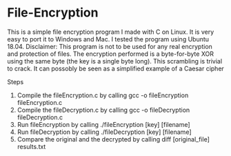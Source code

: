 # File-Encryption
This is a simple file encryption program I made with C on Linux. It is very easy to port it to Windows and Mac. I tested the program using Ubuntu 18.04. 
Disclaimer: This program is not to be used for any real encryption and protection of files. The encryption performed is a byte-for-byte XOR using the same byte (the key is a single byte long). This scrambling is trivial to crack. It can possobly be seen as a simplified example of a Caesar cipher

Steps
1. Compile the fileEncryption.c by calling gcc -o fileEncryption fileEncryption.c
2. Compile the fileDecryption.c by calling gcc -o fileDecryption fileDecryption.c
3. Run fileEncryption by calling ./fileEncryption [key] [filename]
4. Run fileDecryption by calling ./fileDecryption [key] [filename]
5. Compare the original and the decrypted by calling diff [original_file] results.txt
